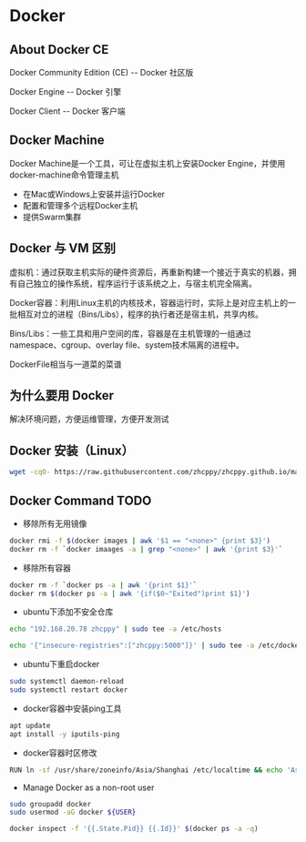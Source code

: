 # Docker

## About Docker CE

Docker Community Edition (CE) -- Docker 社区版

Docker Engine -- Docker 引擎

Docker Client -- Docker 客户端

## Docker Machine

Docker Machine是一个工具，可让在虚拟主机上安装Docker Engine，并使用docker-machine命令管理主机

* 在Mac或Windows上安装并运行Docker
* 配置和管理多个远程Docker主机
* 提供Swarm集群

## Docker 与 VM 区别

虚拟机：通过获取主机实际的硬件资源后，再重新构建一个接近于真实的机器，拥有自己独立的操作系统，程序运行于该系统之上，与宿主机完全隔离。

Docker容器：利用Linux主机的内核技术，容器运行时，实际上是对应主机上的一批相互对立的进程（Bins/Libs），程序的执行者还是宿主机，共享内核。

Bins/Libs：一些工具和用户空间的库，容器是在主机管理的一组通过namespace、cgroup、overlay file、system技术隔离的进程中。

DockerFile相当与一道菜的菜谱

## 为什么要用 Docker

解决环境问题，方便运维管理，方便开发测试

## Docker 安装（Linux）

```bash
wget -cqO- https://raw.githubusercontent.com/zhcppy/zhcppy.github.io/master/docker/install_docker.sh | bash
```

## Docker Command TODO

* 移除所有无用镜像

```bash
docker rmi -f $(docker images | awk '$1 == "<none>" {print $3}')
docker rm -f `docker imaages -a | grep "<none>" | awk '{print $3}'`
```

* 移除所有容器

```bash
docker rm -f `docker ps -a | awk '{print $1}'`
docker rm $(docker ps -a | awk '{if($0~"Exited")print $1}')
```

* ubuntu下添加不安全仓库

```bash
echo "192.168.20.78 zhcppy" | sudo tee -a /etc/hosts

echo '{"insecure-registries":["zhcppy:5000"]}' | sudo tee -a /etc/docker/daemon.json
```

* ubuntu下重启docker

```bash
sudo systemctl daemon-reload
sudo systemctl restart docker
```

* docker容器中安装ping工具

```bash
apt update
apt install -y iputils-ping
```

* docker容器时区修改

```bash
RUN ln -sf /usr/share/zoneinfo/Asia/Shanghai /etc/localtime && echo 'Asia/Shanghai' >/etc/timezone
```

* Manage Docker as a non-root user

```bash
sudo groupadd docker
sudo usermod -aG docker ${USER}
```

```bash
docker inspect -f '{{.State.Pid}} {{.Id}}' $(docker ps -a -q)
```
